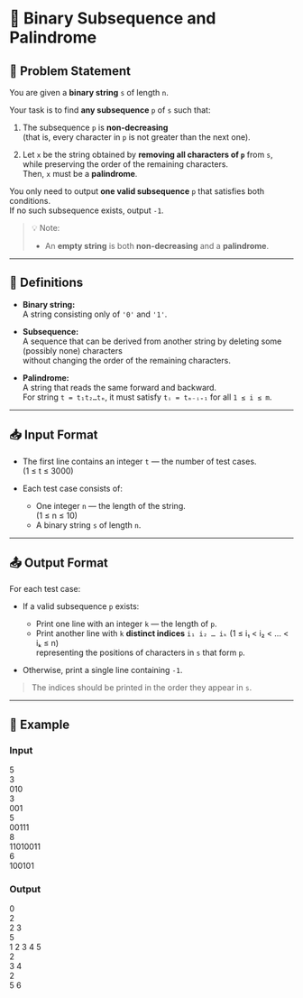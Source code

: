 # 🧩 Binary Subsequence and Palindrome

## 📘 Problem Statement

You are given a **binary string** `s` of length `n`.

Your task is to find **any subsequence** `p` of `s` such that:

1. The subsequence `p` is **non-decreasing**  
   (that is, every character in `p` is not greater than the next one).

2. Let `x` be the string obtained by **removing all characters of `p`** from `s`,  
   while preserving the order of the remaining characters.  
   Then, `x` must be a **palindrome**.

You only need to output **one valid subsequence** `p` that satisfies both conditions.  
If no such subsequence exists, output `-1`.

> 💡 Note:  
> - An **empty string** is both **non-decreasing** and a **palindrome**.

---

## 🧠 Definitions

- **Binary string:**  
  A string consisting only of `'0'` and `'1'`.

- **Subsequence:**  
  A sequence that can be derived from another string by deleting some (possibly none) characters  
  without changing the order of the remaining characters.

- **Palindrome:**  
  A string that reads the same forward and backward.  
  For string `t = t₁t₂…tₘ`, it must satisfy `tᵢ = tₘ₋ᵢ₊₁` for all `1 ≤ i ≤ m`.

---

## 📥 Input Format

- The first line contains an integer `t` — the number of test cases.  
  (1 ≤ t ≤ 3000)

- Each test case consists of:
  - One integer `n` — the length of the string.  
    (1 ≤ n ≤ 10)
  - A binary string `s` of length `n`.

---

## 📤 Output Format

For each test case:

- If a valid subsequence `p` exists:
  - Print one line with an integer `k` — the length of `p`.
  - Print another line with `k` **distinct indices** `i₁ i₂ … iₖ` (1 ≤ i₁ < i₂ < … < iₖ ≤ n)  
    representing the positions of characters in `s` that form `p`.

- Otherwise, print a single line containing `-1`.

> The indices should be printed in the order they appear in `s`.

---

## 🧩 Example

### Input

5  
3  
010  
3  
001  
5  
00111  
8  
11010011  
6  
100101  


### Output

0  
2  
2 3  
5  
1 2 3 4 5  
2  
3 4  
2  
5 6  